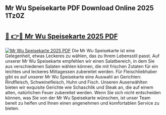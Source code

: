 ## Mr Wu Speisekarte PDF Download Online 2025 1Tz0Z

# <h2><a href="http://gc7azf.nevu.top/?p=Mr+Wu+Speisekarte">🔗 👉🔴 Mr Wu Speisekarte 2025 PDF</a></h2>

[![Mr Wu Speisekarte 2025 PDF](https://i.imgur.com/dBaPXMq.png)](http://gc7azf.nevu.top/?p=Mr+Wu+Speisekarte)
Die Mr Wu Speisekarte ist eine Gelegenheit, etwas Leckeres zu wählen, das zu Ihrem Lebensstil passt. Auf unserer Mr Wu Speisekarte empfehlen wir einen Salatbereich, in dem Sie aus verschiedenen Salaten wählen können, die mit frischen Zutaten für ein leichtes und leckeres Mittagessen zubereitet werden. Für Fleischliebhaber gibt es auf unserer Mr Wu Speisekarte eine Auswahl an Gerichten: Rindfleisch, Schweinefleisch, Huhn und Fisch. Unseren Auserwählten bieten wir exquisite Gerichte wie Schaschlik und Steak an, die auf einem alten, natürlichen Feuer zubereitet werden. Wenn Sie sich nicht entscheiden können, was Sie von der Mr Wu Speisekarte wünschen, ist unser Team bereit zu helfen und Ihnen einen angenehmen und komfortablen Service zu bieten.
